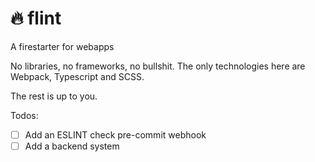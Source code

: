 # 🔥 flint

A firestarter for webapps

No libraries, no frameworks, no bullshit. The only technologies here are Webpack, Typescript and SCSS.

The rest is up to you.

Todos:

- [ ] Add an ESLINT check pre-commit webhook
- [ ] Add a backend system
